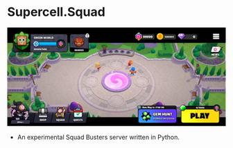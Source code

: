 # Supercell.Squad
![Screenshot](image-2.png)
- An experimental Squad Busters server written in Python.

